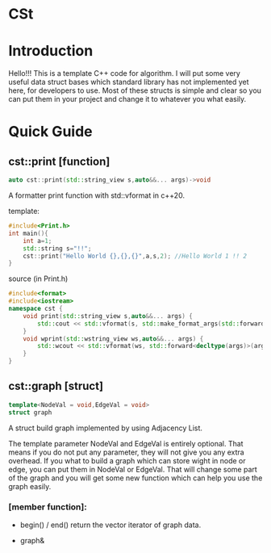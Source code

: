 # CSt

# Introduction

Hello!!! This is a template C++ code for algorithm. I  will put some very useful data struct bases which standard library has not implemented yet here, for developers to use. Most of these structs is simple and clear so you can put them in your project and change it to whatever you what easily.  



# Quick Guide

## cst::print     [function]

``` c++
auto cst::print(std::string_view s,auto&&... args)->void
```

A formatter print function with std::vformat in c++20.

template:

```c++
#include<Print.h>
int main(){
	int a=1;
	std::string s="!!";
	cst::print("Hello World {},{},{}",a,s,2); //Hello World 1 !! 2
}

```

source  (in Print.h)

```c++
#include<format>
#include<iostream>
namespace cst {
	void print(std::string_view s,auto&&... args) {
		std::cout << std::vformat(s, std::make_format_args(std::forward<decltype(args)>(args)...));
	}
	void wprint(std::wstring_view ws,auto&&... args) {
		std::wcout << std::vformat(ws, std::forward<decltype(args)>(args)...);
	}
}
```



## cst::graph     [struct]

```c++
template<NodeVal = void,EdgeVal = void>  
struct graph 
```

A struct build graph implemented by using Adjacency List. 

The template parameter NodeVal and EdgeVal is entirely optional. That means if you do not put any parameter, they will not give you any extra overhead. If you what to build a graph which can store wight in node or edge, you can put them in NodeVal or EdgeVal. That will change some part of the graph and you will get some new  function which can help you use the graph easily.

### [member function]: 

- begin() / end() return the vector iterator of graph data.

- graph&


